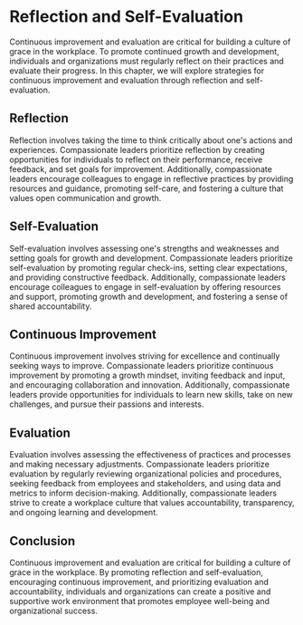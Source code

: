 Reflection and Self-Evaluation
================================================================================

Continuous improvement and evaluation are critical for building a culture of grace in the workplace. To promote continued growth and development, individuals and organizations must regularly reflect on their practices and evaluate their progress. In this chapter, we will explore strategies for continuous improvement and evaluation through reflection and self-evaluation.

Reflection
----------

Reflection involves taking the time to think critically about one's actions and experiences. Compassionate leaders prioritize reflection by creating opportunities for individuals to reflect on their performance, receive feedback, and set goals for improvement. Additionally, compassionate leaders encourage colleagues to engage in reflective practices by providing resources and guidance, promoting self-care, and fostering a culture that values open communication and growth.

Self-Evaluation
---------------

Self-evaluation involves assessing one's strengths and weaknesses and setting goals for growth and development. Compassionate leaders prioritize self-evaluation by promoting regular check-ins, setting clear expectations, and providing constructive feedback. Additionally, compassionate leaders encourage colleagues to engage in self-evaluation by offering resources and support, promoting growth and development, and fostering a sense of shared accountability.

Continuous Improvement
----------------------

Continuous improvement involves striving for excellence and continually seeking ways to improve. Compassionate leaders prioritize continuous improvement by promoting a growth mindset, inviting feedback and input, and encouraging collaboration and innovation. Additionally, compassionate leaders provide opportunities for individuals to learn new skills, take on new challenges, and pursue their passions and interests.

Evaluation
----------

Evaluation involves assessing the effectiveness of practices and processes and making necessary adjustments. Compassionate leaders prioritize evaluation by regularly reviewing organizational policies and procedures, seeking feedback from employees and stakeholders, and using data and metrics to inform decision-making. Additionally, compassionate leaders strive to create a workplace culture that values accountability, transparency, and ongoing learning and development.

Conclusion
----------

Continuous improvement and evaluation are critical for building a culture of grace in the workplace. By promoting reflection and self-evaluation, encouraging continuous improvement, and prioritizing evaluation and accountability, individuals and organizations can create a positive and supportive work environment that promotes employee well-being and organizational success.
